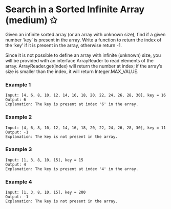 # Search in a Sorted Infinite Array (medium) ✩

Given an infinite sorted array (or an array with unknown size), find if a given number ‘key’ is present in the array. 
Write a function to return the index of the ‘key’ if it is present in the array, otherwise return -1.

Since it is not possible to define an array with infinite (unknown) size, 
you will be provided with an interface ArrayReader to read elements of the array. 
ArrayReader.get(index) will return the number at index; 
if the array’s size is smaller than the index, it will return Integer.MAX_VALUE.



### Example 1
```
Input: [4, 6, 8, 10, 12, 14, 16, 18, 20, 22, 24, 26, 28, 30], key = 16
Output: 6
Explanation: The key is present at index '6' in the array.
```

### Example 2
```
Input: [4, 6, 8, 10, 12, 14, 16, 18, 20, 22, 24, 26, 28, 30], key = 11
Output: -1
Explanation: The key is not present in the array.
```

### Example 3
```
Input: [1, 3, 8, 10, 15], key = 15
Output: 4
Explanation: The key is present at index '4' in the array.
```

### Example 4
```
Input: [1, 3, 8, 10, 15], key = 200
Output: -1
Explanation: The key is not present in the array.
```